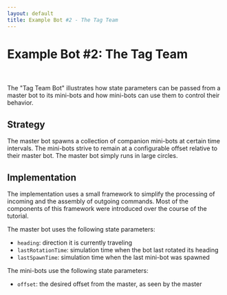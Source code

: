 ```yaml
---
layout: default
title: Example Bot #2 - The Tag Team
---
```

<div id='TutorialDocumentData' data-prev='/tutorial/tutorial_80_example_01.html' data-next='/tutorial/tutorial_80_example_03.html' />

# Example Bot #2: The Tag Team

<button class="LoadCodeButton" style="visibility: hidden;" data-url="/tutorial/tutorial_80_example_02_bot.scala">Load into Editor</button>

The "Tag Team Bot" illustrates how state parameters can be passed from a master bot to its
mini-bots and how mini-bots can use them to control their behavior.

## Strategy

The master bot spawns a collection of companion mini-bots at certain time intervals.
The mini-bots strive to remain at a configurable offset relative to their master bot.
The master bot simply runs in large circles.


## Implementation

The implementation uses a small framework to simplify the processing of incoming and the
assembly of outgoing commands. Most of the components of this framework were introduced over
the course of the tutorial.

The master bot uses the following state parameters:

* `heading`: direction it is currently traveling
* `lastRotationTime`: simulation time when the bot last rotated its heading
* `lastSpawnTime`: simulation time when the last mini-bot was spawned

The mini-bots use the following state parameters:

* `offset`: the desired offset from the master, as seen by the master
